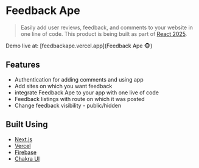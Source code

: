 # Feedback Ape


> Easily add user reviews, feedback, and comments to your website in one line of code.
This product is being built as part of [React 2025](https://react2025.com).

Demo live at: [feedbackape.vercel.app](Feedback Ape 🐵)

## Features
* Authentication for adding comments and using app
* Add sites on which you want feedback
* integrate Feedback Ape to your app with one live of code
* Feedback listings with route on which it was posted
* Change feedback visibility - public/hidden

## Built Using

- [Next.js](https://nextjs.org/)
- [Vercel](https://vercel.com)
- [Firebase](https://firebase.com)
- [Chakra UI](https://chakra-ui.com/)
